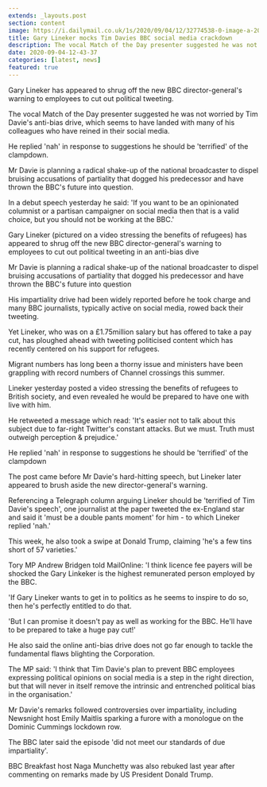 ```yaml
---
extends: _layouts.post
section: content
image: https://i.dailymail.co.uk/1s/2020/09/04/12/32774538-0-image-a-20_1599219360403.jpg 
title: Gary Lineker mocks Tim Davies BBC social media crackdown 
description: The vocal Match of the Day presenter suggested he was not worried by Tim Davies anti-bias drive, launched in a speech in Cardiff yesterday. 
date: 2020-09-04-12-43-37 
categories: [latest, news] 
featured: true 
--- 
```

Gary Lineker has appeared to shrug off the new BBC director-general's warning to employees to cut out political tweeting.

The vocal Match of the Day presenter suggested he was not worried by Tim Davie's anti-bias drive, which seems to have landed with many of his colleagues who have reined in their social media. 

He replied 'nah' in response to suggestions he should be 'terrified' of the clampdown.

Mr Davie is planning a radical shake-up of the national broadcaster to dispel bruising accusations of partiality that dogged his predecessor and have thrown the BBC's future into question.

In a debut speech yesterday he said: 'If you want to be an opinionated columnist or a partisan campaigner on social media then that is a valid choice, but you should not be working at the BBC.'

Gary Lineker (pictured on a video stressing the benefits of refugees) has appeared to shrug off the new BBC director-general's warning to employees to cut out political tweeting in an anti-bias dive

Mr Davie is planning a radical shake-up of the national broadcaster to dispel bruising accusations of partiality that dogged his predecessor and have thrown the BBC's future into question

His impartiality drive had been widely reported before he took charge and many BBC journalists, typically active on social media, rowed back their tweeting. 

Yet Lineker, who was on a £1.75million salary but has offered to take a pay cut, has ploughed ahead with tweeting politicised content which has recently centered on his support for refugees.

Migrant numbers has long been a thorny issue and ministers have been grappling with record numbers of Channel crossings this summer.

Lineker yesterday posted a video stressing the benefits of refugees to British society, and even revealed he would be prepared to have one with live with him.

He retweeted a message which read: 'It's easier not to talk about this subject due to far-right Twitter's constant attacks. But we must. Truth must outweigh perception & prejudice.'

He replied 'nah' in response to suggestions he should be 'terrified' of the clampdown

The post came before Mr Davie's hard-hitting speech, but Lineker later appeared to brush aside the new director-general's warning.

Referencing a Telegraph column arguing Lineker should be 'terrified of Tim Davie's speech', one journalist at the paper tweeted the ex-England star and said it 'must be a double pants moment' for him - to which Lineker replied 'nah.' 

This week, he also took a swipe at Donald Trump, claiming 'he's a few tins short of 57 varieties.'

Tory MP Andrew Bridgen told MailOnline: 'I think licence fee payers will be shocked the Gary Linkeker is the highest remunerated person employed by the BBC.

'If Gary Lineker wants to get in to politics as he seems to inspire to do so, then he's perfectly entitled to do that. 

'But I can promise it doesn't pay as well as working for the BBC. He'll have to be prepared to take a huge pay cut!' 

He also said the online anti-bias drive does not go far enough to tackle the fundamental flaws blighting the Corporation.

The MP said: 'I think that Tim Davie's plan to prevent BBC employees expressing political opinions on social media is a step in the right direction, but that will never in itself remove the intrinsic and entrenched political bias in the organisation.'

Mr Davie's remarks followed controversies over impartiality, including Newsnight host Emily Maitlis sparking a furore with a monologue on the Dominic Cummings lockdown row.  

The BBC later said the episode 'did not meet our standards of due impartiality'.

BBC Breakfast host Naga Munchetty was also rebuked last year after commenting on remarks made by US President Donald Trump. 

